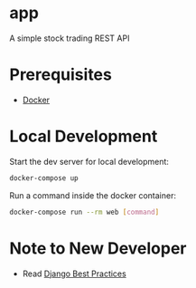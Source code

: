 # app

A simple stock trading REST API

# Prerequisites

- [Docker](https://docs.docker.com/docker-for-mac/install/)  

# Local Development

Start the dev server for local development:
```bash
docker-compose up
```

Run a command inside the docker container:

```bash
docker-compose run --rm web [command]
```

# Note to New Developer
- Read [Django Best Practices](https://github.com/HackSoftware/Django-Styleguide)